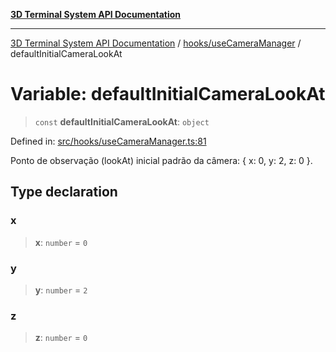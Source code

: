 [**3D Terminal System API Documentation**](../../../README.md)

***

[3D Terminal System API Documentation](../../../README.md) / [hooks/useCameraManager](../README.md) / defaultInitialCameraLookAt

# Variable: defaultInitialCameraLookAt

> `const` **defaultInitialCameraLookAt**: `object`

Defined in: [src/hooks/useCameraManager.ts:81](https://github.com/Dicommunitas/ThreeJS_Terminal_3D/blob/824631c882bd29351bc730ad23d22c22cce24127/src/hooks/useCameraManager.ts#L81)

Ponto de observação (lookAt) inicial padrão da câmera: { x: 0, y: 2, z: 0 }.

## Type declaration

### x

> **x**: `number` = `0`

### y

> **y**: `number` = `2`

### z

> **z**: `number` = `0`
